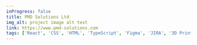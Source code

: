```yaml
---
inProgress: false
title: PMD Solutions Ltd
img_alt: project image alt text
link: https://www.pmd-solutions.com
tags: ['React', 'CSS', 'HTML', 'TypeScript', 'Figma', 'JIRA', '3D Printing', 'iOS development', 'SolidWorks CAD']
---
```

